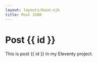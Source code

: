 ```yaml
---
layout: layouts/base.njk
title: Post 3180
---
```


# Post {{ id }}

This is post {{ id }} in my Eleventy project.
